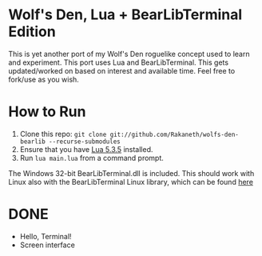 # Wolf's Den, Lua + BearLibTerminal Edition

This is yet another port of my Wolf's Den roguelike concept used to learn and experiment. 
This port uses Lua and BearLibTerminal. This gets updated/worked on based on interest and available time.
Feel free to fork/use as you wish. 


# How to Run

1. Clone this repo: `git clone git://github.com/Rakaneth/wolfs-den-bearlib --recurse-submodules` 
2. Ensure that you have [Lua 5.3.5](https://www.lua.org) installed.
3. Run `lua main.lua` from a command prompt.

The Windows 32-bit BearLibTerminal.dll is included. This should work with Linux also with the BearLibTerminal Linux library, 
which can be found [here](http://foo.wyrd.name/en:bearlibterminal)

# DONE

* Hello, Terminal!
* Screen interface